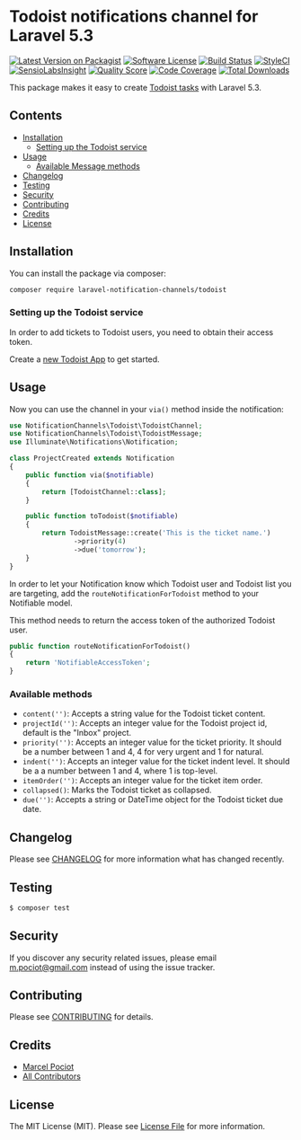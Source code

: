 # Todoist notifications channel for Laravel 5.3

[![Latest Version on Packagist](https://img.shields.io/packagist/v/laravel-notification-channels/todoist.svg?style=flat-square)](https://packagist.org/packages/laravel-notification-channels/todoist)
[![Software License](https://img.shields.io/badge/license-MIT-brightgreen.svg?style=flat-square)](LICENSE.md)
[![Build Status](https://img.shields.io/travis/laravel-notification-channels/todoist/master.svg?style=flat-square)](https://travis-ci.org/laravel-notification-channels/todoist)
[![StyleCI](https://styleci.io/repos/65765910/shield)](https://styleci.io/repos/65765910)
[![SensioLabsInsight](https://img.shields.io/sensiolabs/i/262c4806-f5de-473a-99ca-8d86a96dcfba.svg?style=flat-square)](https://insight.sensiolabs.com/projects/262c4806-f5de-473a-99ca-8d86a96dcfba)
[![Quality Score](https://img.shields.io/scrutinizer/g/laravel-notification-channels/todoist.svg?style=flat-square)](https://scrutinizer-ci.com/g/laravel-notification-channels/todoist)
[![Code Coverage](https://img.shields.io/scrutinizer/coverage/g/laravel-notification-channels/todoist/master.svg?style=flat-square)](https://scrutinizer-ci.com/g/laravel-notification-channels/todoist/?branch=master)
[![Total Downloads](https://img.shields.io/packagist/dt/laravel-notification-channels/todoist.svg?style=flat-square)](https://packagist.org/packages/laravel-notification-channels/todoist)

This package makes it easy to create [Todoist tasks](https://developers.todoist.com/) with Laravel 5.3.

## Contents

- [Installation](#installation)
    - [Setting up the Todoist service](#setting-up-the-todoist-service)
- [Usage](#usage)
	- [Available Message methods](#available-message-methods)
- [Changelog](#changelog)
- [Testing](#testing)
- [Security](#security)
- [Contributing](#contributing)
- [Credits](#credits)
- [License](#license)


## Installation

You can install the package via composer:

``` bash
composer require laravel-notification-channels/todoist
```

### Setting up the Todoist service

In order to add tickets to Todoist users, you need to obtain their access token.

Create a [new Todoist App](https://developer.todoist.com/appconsole.html) to get started.


## Usage

Now you can use the channel in your `via()` method inside the notification:

``` php
use NotificationChannels\Todoist\TodoistChannel;
use NotificationChannels\Todoist\TodoistMessage;
use Illuminate\Notifications\Notification;

class ProjectCreated extends Notification
{
    public function via($notifiable)
    {
        return [TodoistChannel::class];
    }

    public function toTodoist($notifiable)
    {
        return TodoistMessage::create('This is the ticket name.')
                ->priority(4)
                ->due('tomorrow');
    }
}
```

In order to let your Notification know which Todoist user and Todoist list you are targeting, add the `routeNotificationForTodoist` method to your Notifiable model.

This method needs to return the access token of the authorized Todoist user.

```php
public function routeNotificationForTodoist()
{
    return 'NotifiableAccessToken';
}
```

### Available methods

- `content('')`: Accepts a string value for the Todoist ticket content.
- `projectId('')`: Accepts an integer value for the Todoist project id, default is the "Inbox" project.
- `priority('')`: Accepts an integer value for the ticket priority. It should be a number between 1 and 4, 4 for very urgent and 1 for natural.
- `indent('')`: Accepts an integer value for the ticket indent level. It should be a a number between 1 and 4, where 1 is top-level.
- `itemOrder('')`: Accepts an integer value for the ticket item order.  
- `collapsed()`: Marks the Todoist ticket as collapsed.
- `due('')`: Accepts a string or DateTime object for the Todoist ticket due date.


## Changelog

Please see [CHANGELOG](CHANGELOG.md) for more information what has changed recently.

## Testing

``` bash
$ composer test
```

## Security

If you discover any security related issues, please email m.pociot@gmail.com instead of using the issue tracker.

## Contributing

Please see [CONTRIBUTING](CONTRIBUTING.md) for details.

## Credits

- [Marcel Pociot](https://github.com/mpociot)
- [All Contributors](../../contributors)

## License

The MIT License (MIT). Please see [License File](LICENSE.md) for more information.
